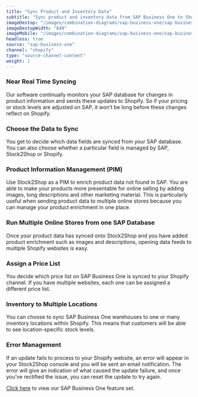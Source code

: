 ```yaml
---
title: "Sync Product and Inventory Data"
subtitle: "Sync product and inventory data from SAP Business One to Shopify."
imageDestop: "/images/combination-diagrams/sap-business-one/sap-business-one-shopify-inventory.svg"
imageDestopWidth: "849"
imageMobile: "/images/combination-diagrams/sap-business-one/sap-business-one-shopify-inventory.svg"
headless: true
source: "sap-business-one"
channel: "shopify"
type: "source-channel-content"
weight: 1
---
```


### Near Real Time Syncing
Our software continually monitors your SAP database for changes in product information and sends these updates to Shopify. So if your pricing or stock levels are adjusted on SAP, it won’t be long before these changes reflect on Shopify.

### Choose the Data to Sync
You get to decide which data fields are synced from your SAP database. You can also choose whether a particular field is managed by SAP, Stock2Shop or Shopify.

### Product Information Management (PIM)
Use Stock2Shop as a PIM to enrich product data not found in SAP. You are able to make your products more presentable for online selling by adding images, long descriptions and other marketing material. This is particularly useful when sending product data to multiple online stores because you can manage your product enrichment in one place.

### Run Multiple Online Stores from one SAP Database
Once your product data has synced onto Stock2Shop and you have added product enrichment such as images and descriptions, opening data feeds to multiple Shopify websites is easy.

### Assign a Price List
You decide which price list on SAP Business One is synced to your Shopify channel. If you have multiple websites, each one can be assigned a different price list.

### Inventory to Multiple Locations
You can choose to sync SAP Business One warehouses to one or many inventory locations within Shopify. This means that customers will be able to see location-specific stock levels.

### Error Management
If an update fails to process to your Shopify website, an error will appear in your Stock2Shop console and you will be sent an email notification. The error will give an indication of what caused the update failure, and once you’ve rectified the issue, you can reset the update to try again.

[Click here](/help/features/sap-business-one/ "SAP Business One Features") to view our SAP Business One feature set.